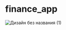 # finance_app

![Дизайн без названия (1)](https://user-images.githubusercontent.com/95134172/170996113-97085a16-5bc2-4f3d-893f-5ef2c1f4dcdc.png)

